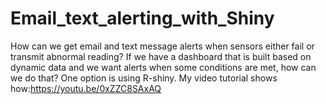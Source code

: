 # Email_text_alerting_with_Shiny
How can we get email and text message alerts when sensors either fail or transmit abnormal reading? If we have a dashboard that is built based on dynamic data and we want alerts when some conditions are met, how can we do that? One option is using R-shiny. My video tutorial shows how:https://youtu.be/0xZZC8SAxAQ
